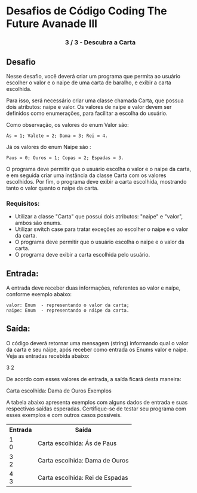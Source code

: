 # Desafios de Código Coding The Future Avanade lll
<h3 align="center"> 3 / 3 - Descubra a Carta</h3>


## Desafio

Nesse desafio, você deverá criar um programa que permita ao usuário escolher o valor e o naipe de uma carta de baralho, e exibir a carta escolhida.

Para isso, será necessário criar uma classe chamada Carta, que possua dois atributos: naipe e valor. Os valores de naipe e valor devem ser definidos como enumerações, para facilitar a escolha do usuário.

Como observação, os valores do enum Valor são:

    Ás = 1; Valete = 2; Dama = 3; Rei = 4.

Já os valores do enum Naipe são :

    Paus = 0; Ouros = 1; Copas = 2; Espadas = 3.

O programa deve permitir que o usuário escolha o valor e o naipe da carta, e em seguida criar uma instância da classe Carta com os valores escolhidos. Por fim, o programa deve exibir a carta escolhida, mostrando tanto o valor quanto o naipe da carta.

### Requisitos:

* Utilizar a classe "Carta" que possui dois atributos: "naipe" e "valor", ambos são enums.
* Utilizar switch case para tratar exceções ao escolher o naipe e o valor da carta.
* O programa deve permitir que o usuário escolha o naipe e o valor da carta.
* O programa deve exibir a carta escolhida pelo usuário.

## Entrada:

A entrada deve receber duas informações, referentes ao valor e naípe, conforme exemplo abaixo:

    valor: Enum  - representando o valor da carta;
    naipe: Enum  - representando o náipe da carta.

## Saída:

O código deverá retornar uma mensagem (string) informando qual o valor da carta e seu náipe, após receber como entrada os Enums valor e naipe. Veja as entradas recebida abaixo:

3
2

De acordo com esses valores de entrada, a saída ficará desta maneira:

Carta escolhida: Dama de Ouros
Exemplos

A tabela abaixo apresenta exemplos com alguns dados de entrada e suas respectivas saídas esperadas. Certifique-se de testar seu programa com esses exemplos e com outros casos possíveis.


<div align="center">
  <table>
    <tr>
      <th>Entrada</th>
      <th>Saída</th>
    </tr>
    <tr>
      <td>1 <br> 0</td>
      <td>Carta escolhida: Ás de Paus</td>
    </tr>
    <tr>
      <td>3 <br> 2</td>
      <td>Carta escolhida: Dama de Ouros</td>
    </tr>
    <tr>
      <td>4 <br> 3</td>
      <td>Carta escolhida: Rei de Espadas</td>
    </tr>
  </table>
</div>
